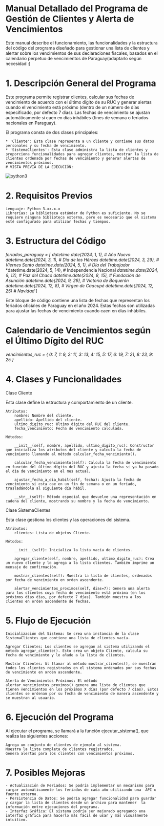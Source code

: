 # Manual Detallado del Programa de Gestión de Clientes y Alerta de Vencimientos

Este manual describe el funcionamiento, las funcionalidades y la estructura del código del programa diseñado para gestionar una lista de clientes y alertar sobre los vencimientos de sus declaraciones fiscales, basados en el calendario perpetuo de vencimientos de Paraguay(adaptarlo según necesidad :)

# 1. Descripción General del Programa

Este programa permite registrar clientes, calcular sus fechas de vencimiento de acuerdo con el último dígito de su RUC y generar alertas cuando el vencimiento está próximo (dentro de un número de días especificado, por defecto 7 días). Las fechas de vencimiento se ajustan automáticamente si caen en días inhábiles (fines de semana o feriados nacionales en Paraguay).

El programa consta de dos clases principales:

    * 'Cliente': Esta clase representa a un cliente y contiene sus datos personales y su fecha de vencimiento.
    * 'SistemaClientes': Esta clase administra la lista de clientes y proporciona funcionalidades para agregar clientes, mostrar la lista de clientes ordenada por fechas de vencimiento y generar alertas de vencimientos próximos.
    # VISTA PREVIA DE LA EJECUCIÓN:
    
![python3](https://github.com/user-attachments/assets/a6fffb75-84e9-4c86-b22d-883000d2c0de)

# 2. Requisitos Previos

    Lenguaje: Python 3.xx.x.x
    Librerías: La biblioteca estándar de Python es suficiente. No se requiere ninguna biblioteca externa, pero es necesario que el sistema esté configurado para utilizar fechas y tiempos.

# 3. Estructura del Código

 *feriados_paraguay = [*
    *datetime.date(2024, 1, 1),   # Año Nuevo*
    *datetime.date(2024, 3, 1),   # Día de los Héroes*
    *datetime.date(2024, 3, 29),  # Viernes Santo*
    *datetime.date(2024, 5, 1),   # Día del Trabajador*
    *datetime.date(2024, 5, 14),  # Independencia Nacional
    *datetime.date(2024, 6, 12),  # Paz del Chaco*
    *datetime.date(2024, 8, 15),  # Fundación de Asunción*
    *datetime.date(2024, 9, 29),  # Victoria de Boquerón*
    *datetime.date(2024, 12, 8),  # Virgen de Caacupé*
    *datetime.date(2024, 12, 25)  # Navidad*
]

Este bloque de código contiene una lista de fechas que representan los feriados oficiales de Paraguay en el año 2024. Estas fechas son utilizadas para ajustar las fechas de vencimiento cuando caen en días inhábiles.

# Calendario de Vencimientos según el Último Dígito del RUC
 *vencimientos_ruc = {*
    *0: 7,  1: 9,  2: 11,  3: 13,  4: 15,*
    *5: 17, 6: 19, 7: 21, 8: 23, 9: 25*
*}*

# 4. Clases y Funcionalidades
Clase Cliente

Esta clase define la estructura y comportamiento de un cliente.

    Atributos:
        nombre: Nombre del cliente.
        apellido: Apellido del cliente.
        ultimo_digito_ruc: Último dígito del RUC del cliente.
        fecha_vencimiento: Fecha de vencimiento calculada.

    Métodos:

        __init__(self, nombre, apellido, ultimo_digito_ruc): Constructor que inicializa los atributos del cliente y calcula la fecha de vencimiento llamando al método calcular_fecha_vencimiento().

        calcular_fecha_vencimiento(self): Calcula la fecha de vencimiento en función del último dígito del RUC y ajusta la fecha si ya ha pasado el día de vencimiento en el mes actual.

        ajustar_fecha_a_dia_habil(self, fecha): Ajusta la fecha de vencimiento si esta cae en un fin de semana o en un feriado, trasladándola al siguiente día hábil.

        __str__(self): Método especial que devuelve una representación en cadena del cliente, mostrando su nombre y la fecha de vencimiento.

Clase SistemaClientes

Esta clase gestiona los clientes y las operaciones del sistema.

    Atributos:
        clientes: Lista de objetos Cliente.

    Métodos:

        __init__(self): Inicializa la lista vacía de clientes.

        agregar_cliente(self, nombre, apellido, ultimo_digito_ruc): Crea un nuevo cliente y lo agrega a la lista clientes. También imprime un mensaje de confirmación.

        mostrar_clientes(self): Muestra la lista de clientes, ordenados por fecha de vencimiento en orden ascendente.

        alertar_vencimientos_proximos(self, dias=7): Genera una alerta para los clientes cuya fecha de vencimiento está próxima (en los próximos dias días, por defecto 7 días). También muestra a los clientes en orden ascendente de fechas.

# 5. Flujo de Ejecución

    Inicialización del Sistema: Se crea una instancia de la clase SistemaClientes que contiene una lista de clientes vacía.

    Agregar Clientes: Los clientes se agregan al sistema utilizando el método agregar_cliente(). Esto crea un objeto Cliente, calcula su fecha de vencimiento y lo añade a la lista de clientes.

    Mostrar Clientes: Al llamar al método mostrar_clientes(), se muestran todos los clientes registrados en el sistema ordenados por sus fechas de vencimiento en orden ascendente.

    Alerta de Vencimientos Próximos: El método alertar_vencimientos_proximos() genera una lista de clientes que tienen vencimientos en los próximos X días (por defecto 7 días). Estos clientes se ordenan por su fecha de vencimiento de manera ascendente y se muestran al usuario.

# 6. Ejecución del Programa

Al ejecutar el programa, se llamará a la función ejecutar_sistema(), que realiza las siguientes acciones:

    Agrega un conjunto de clientes de ejemplo al sistema.
    Muestra la lista completa de clientes registrados.
    Genera alertas para los clientes con vencimientos próximos.

# 7. Posibles Mejoras

    - Actualización de Feriados: Se podría implementar un mecanismo para cargar automáticamente los feriados de cada año utilizando una  API o fuente externa.
    - Persistencia de Datos: Se podría agregar funcionalidad para guardar y cargar la lista de clientes desde un archivo para mantener  la información entre ejecuciones del programa.
    - Interfaz Gráfica: El sistema podría ser mejorado agregando una interfaz gráfica para hacerlo más fácil de usar y más visualmente intuitivo.
